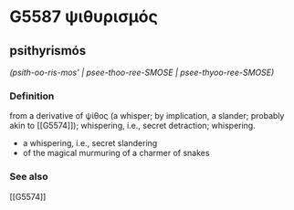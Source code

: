# G5587 ψιθυρισμός

## psithyrismós

_(psith-oo-ris-mos' | psee-thoo-ree-SMOSE | psee-thyoo-ree-SMOSE)_

### Definition

from a derivative of ψίθος (a whisper; by implication, a slander; probably akin to [[G5574]]); whispering, i.e., secret detraction; whispering.

- a whispering, i.e., secret slandering
- of the magical murmuring of a charmer of snakes

### See also

[[G5574]]

